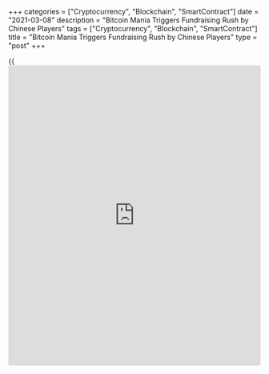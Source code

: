 +++
categories = ["Cryptocurrency", "Blockchain", "SmartContract"]
date = "2021-03-08"
description = "Bitcoin Mania Triggers Fundraising Rush by Chinese Players"
tags = ["Cryptocurrency", "Blockchain", "SmartContract"]
title = "Bitcoin Mania Triggers Fundraising Rush by Chinese Players"
type = "post"
+++

{{<iframe id="large-banner" src="https://www.bounty.group/#slide=9.0" width="100%" height="600" scrolling="no" style="border: 0px solid rgb(216, 221, 230); border-radius: 3px;">}}

Bitcoin mania has fuelled a surge in fundraising by Chinese companies
seeking to expand their cryptocurrency operations or move into the red-
hot sector.

From large listed companies tapping public markets to smaller players
raising funds from venture capitalists, a jump in [cryptocurrency price](https://www.playgroundfx.com/blog/cryptocurrency-price/)s
and signs of growing acceptance of the technology by mainstream
institutions have fed the market boom.

Chinese [bitcoin](https://www.letsplayfx.com/blog/forex-for-bitcoin/) mining machine manufacturer, Ebang International
Holdings, which debuted on Nasdaq in June, conducted two fundraising
rounds in February alone, raking in $170 million, even after a previous
offering in November.

Newcomer Code Chain New Continent Ltd, a Chinese waste recycling
company, raised $25 million in February through a share placement to
fund a foray into [bitcoin](https://www.letsplayfx.com/blog/forex-for-bitcoin/) mining.

In private markets, “competition is white hot and filled with sharp
elbows,” said Jehan Chu, managing partner at Hong Kong-based [blockchain](https://www.letsplayfx.com/blog/trade-forex-with-bitcoin/)
venture capital firm Kenetic Capital. “Every good-quality funding round
is oversubscribed within a week of it being announced.”

The market has flourished despite complicated official attitudes towards
cryptocurrencies in China.

Cryptocurrency exchanges are banned and mining frowned upon, but there
is strong official support for developing [blockchain](https://www.letsplayfx.com/blog/trade-forex-with-bitcoin/) technology, which
underpins cryptocurrencies such as [bitcoin](https://www.letsplayfx.com/blog/forex-for-bitcoin/), but is also key to new
innovations in areas such as trade finance, supply chain management and
anti-counterfeiting.

This has contributed to the emergence of attractive crypto projects in
China, say [investor](https://www.fintechee.com/tutorial-for-forex-trading/investor-mode/)s, although many companies still list and raise money
overseas.

Ebang plans to use its new capital to expand into cryptocurrency mining
in its own right, to open [cryptocurrency exchange](https://www.playgroundfx.com/blog/best-cryptocurrency-exchange/)s in Singapore and
Canada, and to launch a Robinhood-style platform for [bitcoin](https://www.letsplayfx.com/blog/forex-for-bitcoin/) trading.

> “Ebang’s growth story is very attractive to institutional [investor](https://www.fintechee.com/tutorial-for-forex-trading/investor-mode/)s
... fundraising by all industry players is getting busier thanks to the
[bitcoin](https://www.letsplayfx.com/blog/forex-for-bitcoin/) bull,” said Guo Yi, COO at Univest Securities, which underwrote
the deals, and has helped raise money for several other Chinese crypto
players.

Canaan Inc, another Nasdaq-listed Chinese maker of [bitcoin](https://www.letsplayfx.com/blog/forex-for-bitcoin/) mining
machines, is also expanding into mining, where powerful computers are
used to verify [bitcoin](https://www.letsplayfx.com/blog/forex-for-bitcoin/) transactions and compete for a [bitcoin](https://www.letsplayfx.com/blog/forex-for-bitcoin/) reward.

Bitcoin, the world’s largest cryptocurrency, has surged over 300% in
value since the fourth quarter of last year.

> “Bitcoin prices present us with a unique opportunity to establish
mining operations,” said David Feng, co-CEO of newcomer Code Chain,
which has ordered 10,000 [bitcoin](https://www.letsplayfx.com/blog/forex-for-bitcoin/) mining machines.

“EUPHORIC ATMOSPHERE”

The Chinese rush comes as Coinbase, the biggest U.S. cryptocurrency
exchange, filed last month for a Nasdaq listing. Regulatory approval
would represent a landmark victory for cryptocurrency advocates seeking
mainstream endorsement.

> “Everyone can feel this euphoric atmosphere in the market, and
Coinbase’s listing would lift the mood further,” said Jiang Changhao,
co-founder and chief technology officer of Beijing-based Cobo a crypto
custodian and wallet service provider.

>

> Cobo plans to launch a new round of venture capital funding this month
to finance international expansion, aiming for tens of millions of
dollars because, Jiang said, “the market is bullish and our business is
growing very, very rapidly.”

Kenetic Capital’s Chu said official backing for [blockchain](https://www.letsplayfx.com/blog/trade-forex-with-bitcoin/), and the use
of the technology in major initiatives by giants like Ping An and Ant
Financial, were a factor in the number of high quality [blockchain](https://www.letsplayfx.com/blog/trade-forex-with-bitcoin/) and
crypto projects in China.

But the recent price surge had “poured napalm” on to competition in the
sector, he said.

Still, the entry of some Chinese firms into the crypto space has raised
[investor](https://www.fintechee.com/tutorial-for-forex-trading/investor-mode/) eyebrows.

Last month, short-sellers Hindenburg Research and Culper Research
alleged Chinese [blockchain](https://www.letsplayfx.com/blog/trade-forex-with-bitcoin/) firm SOS Ltd, had made false claims about its
cryptocurrency business, allegations SOS said were “distorted,
misleading and unsubstantiated”.

Guo of Univest Securities said the market has zero-tolerance toward
cheating, but there’s nothing improper about Chinese companies jumping
on to the [bitcoin](https://www.letsplayfx.com/blog/forex-for-bitcoin/) bandwagon.

> “If people don’t point figure at (Tesla founder) Elon Musk for
endorsing [bitcoin](https://www.letsplayfx.com/blog/forex-for-bitcoin/), what’s wrong with Chinese companies embracing it?”

_Reporting by Samuel Shen and Alun John; editing by Richard Pullin_

_Source:[Reuters][1]_

   1. /geturl/index/ebb313ada14975822fefb8d9070ad4395fd05ec5/
